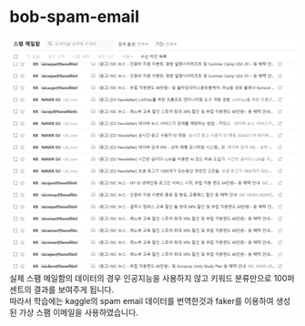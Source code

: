# bob-spam-email
![inbox.png](./inbox.png)
실제 스팸 메일함의 데이터의 경우 인공지능을 사용하지 않고 키워드 분류만으로 100퍼센트의 결과를 보여주게 됩니다.<br/> 
따라서 학습에는 kaggle의 spam email 데이터를 번역한것과 faker를 이용하여 생성된 가상 스팸 이메일을 사용하였습니다.

